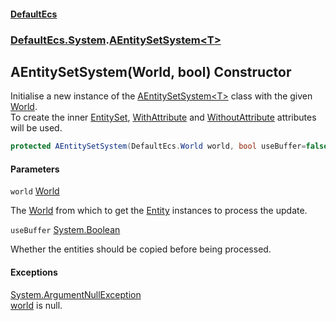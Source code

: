 #### [DefaultEcs](DefaultEcs.md 'DefaultEcs')
### [DefaultEcs.System](DefaultEcs.md#DefaultEcs.System 'DefaultEcs.System').[AEntitySetSystem&lt;T&gt;](AEntitySetSystem_T_.md 'DefaultEcs.System.AEntitySetSystem<T>')

## AEntitySetSystem(World, bool) Constructor

Initialise a new instance of the [AEntitySetSystem&lt;T&gt;](AEntitySetSystem_T_.md 'DefaultEcs.System.AEntitySetSystem<T>') class with the given [World](World.md 'DefaultEcs.World').  
To create the inner [EntitySet](EntitySet.md 'DefaultEcs.EntitySet'), [WithAttribute](WithAttribute.md 'DefaultEcs.System.WithAttribute') and [WithoutAttribute](WithoutAttribute.md 'DefaultEcs.System.WithoutAttribute') attributes will be used.

```csharp
protected AEntitySetSystem(DefaultEcs.World world, bool useBuffer=false);
```
#### Parameters

<a name='DefaultEcs.System.AEntitySetSystem_T_.AEntitySetSystem(DefaultEcs.World,bool).world'></a>

`world` [World](World.md 'DefaultEcs.World')

The [World](World.md 'DefaultEcs.World') from which to get the [Entity](Entity.md 'DefaultEcs.Entity') instances to process the update.

<a name='DefaultEcs.System.AEntitySetSystem_T_.AEntitySetSystem(DefaultEcs.World,bool).useBuffer'></a>

`useBuffer` [System.Boolean](https://docs.microsoft.com/en-us/dotnet/api/System.Boolean 'System.Boolean')

Whether the entities should be copied before being processed.

#### Exceptions

[System.ArgumentNullException](https://docs.microsoft.com/en-us/dotnet/api/System.ArgumentNullException 'System.ArgumentNullException')  
[world](AEntitySetSystem_T_.AEntitySetSystem(World,bool).md#DefaultEcs.System.AEntitySetSystem_T_.AEntitySetSystem(DefaultEcs.World,bool).world 'DefaultEcs.System.AEntitySetSystem<T>.AEntitySetSystem(DefaultEcs.World, bool).world') is null.
